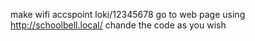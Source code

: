 make wifi accspoint loki/12345678
go to web page using http://schoolbell.local/
chande the code as you wish
